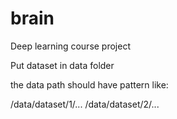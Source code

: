 # brain
Deep learning course project

Put dataset in data folder

the data path should have pattern like:

/data/dataset/1/...
/data/dataset/2/...
